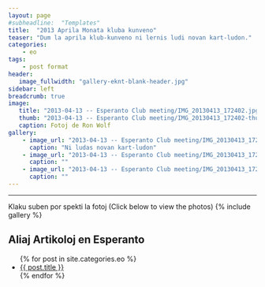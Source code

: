 ```yaml
---
layout: page
#subheadline:  "Templates"
title:  "2013 Aprila Monata kluba kunveno"
teaser: "Dum la aprila klub-kunveno ni lernis ludi novan kart-ludon."
categories:
    - eo
tags:
    - post format
header:
   image_fullwidth: "gallery-eknt-blank-header.jpg"
sidebar: left
breadcrumb: true
image:
   title: "2013-04-13 -- Esperanto Club meeting/IMG_20130413_172402.jpg"
   thumb: "2013-04-13 -- Esperanto Club meeting/IMG_20130413_172402-thumb.jpg"
   caption: Fotoj de Ron Wolf
gallery:
    - image_url: "2013-04-13 -- Esperanto Club meeting/IMG_20130413_172402.jpg"
      caption: "Ni ludas novan kart-ludon"
    - image_url: "2013-04-13 -- Esperanto Club meeting/IMG_20130413_172540.jpg"
      caption: ""
    - image_url: "2013-04-13 -- Esperanto Club meeting/IMG_20130413_172626.jpg"
      caption: ""
---
```

<!--more-->
--------------------------
Klaku suben por spekti la fotoj (Click below to view the photos)
{% include gallery %}


## Aliaj Artikoloj en Esperanto

<ul>
    {% for post in site.categories.eo %}
    <li><a href="{{ site.url }}{{ site.baseurl }}{{ post.url }}">{{ post.title }}</a></li>
    {% endfor %}
</ul>